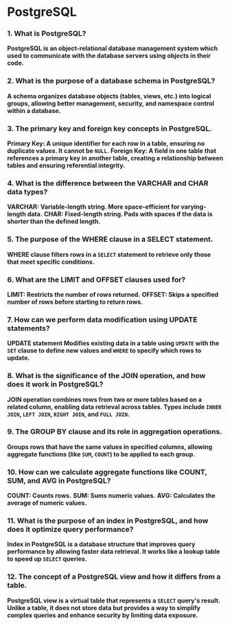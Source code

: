 # PostgreSQL

### 1. What is PostgreSQL?

**PostgreSQL is an object-relational database management system which used to communicate with the database servers using objects in their code.**

### 2. What is the purpose of a database schema in PostgreSQL?

**A schema organizes database objects (tables, views, etc.) into logical groups, allowing better management, security, and namespace control within a database.**

### 3. The primary key and foreign key concepts in PostgreSQL.

**Primary Key: A unique identifier for each row in a table, ensuring no duplicate values. It cannot be `NULL`.**
**Foreign Key: A field in one table that references a primary key in another table, creating a relationship between tables and ensuring referential integrity.**

### 4. What is the difference between the VARCHAR and CHAR data types?

**VARCHAR: Variable-length string. More space-efficient for varying-length data.**
**CHAR: Fixed-length string. Pads with spaces if the data is shorter than the defined length.**

### 5. The purpose of the WHERE clause in a SELECT statement.

**WHERE clause filters rows in a `SELECT` statement to retrieve only those that meet specific conditions.**

### 6. What are the LIMIT and OFFSET clauses used for?

**LIMIT: Restricts the number of rows returned.**
**OFFSET: Skips a specified number of rows before starting to return rows.**

### 7. How can we perform data modification using UPDATE statements?

**UPDATE statement Modifies existing data in a table using `UPDATE` with the `SET` clause to define new values and `WHERE` to specify which rows to update.**

### 8. What is the significance of the JOIN operation, and how does it work in PostgreSQL?

**JOIN operation combines rows from two or more tables based on a related column, enabling data retrieval across tables. Types include `INNER JOIN`, `LEFT JOIN`, `RIGHT JOIN`, and `FULL JOIN`.**

### 9. The GROUP BY clause and its role in aggregation operations.

**Groups rows that have the same values in specified columns, allowing aggregate functions (like `SUM`, `COUNT`) to be applied to each group.**

### 10. How can we calculate aggregate functions like COUNT, SUM, and AVG in PostgreSQL?

**COUNT: Counts rows.**
**SUM: Sums numeric values.**
**AVG: Calculates the average of numeric values.**

### 11. What is the purpose of an index in PostgreSQL, and how does it optimize query performance?

**Index in PostgreSQL is a database structure that improves query performance by allowing faster data retrieval. It works like a lookup table to speed up `SELECT` queries.**

### 12. The concept of a PostgreSQL view and how it differs from a table.

**PostgreSQL view is a virtual table that represents a `SELECT` query's result. Unlike a table, it does not store data but provides a way to simplify complex queries and enhance security by limiting data exposure.**
